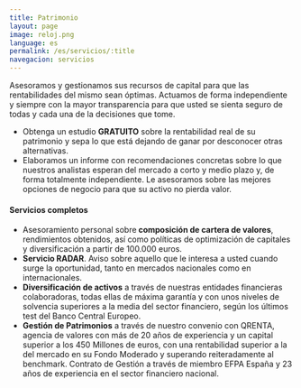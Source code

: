 ```yaml
---
title: Patrimonio
layout: page
image: reloj.png
language: es
permalink: /es/servicios/:title
navegacion: servicios
---
```


Asesoramos y gestionamos sus recursos de capital para que las rentabilidades del mismo sean óptimas. Actuamos de forma independiente y siempre con la mayor transparencia para que usted se sienta seguro de todas y cada una de la decisiones que tome.

- Obtenga un estudio <strong class="text-danger">GRATUITO</STRONG> sobre la rentabilidad real de su patrimonio y sepa lo que está dejando de ganar por desconocer otras alternativas.
- Elaboramos un informe con recomendaciones concretas sobre lo que nuestros analistas esperan del mercado a corto y medio plazo y, de forma totalmente independiente. Le asesoramos sobre las mejores opciones de negocio para que su activo no pierda valor.

#### Servicios completos

- Asesoramiento personal sobre<b> composición de cartera de valores</b>, rendimientos obtenidos, así como políticas de optimización de capitales y diversificación a partir de 100.000 euros.
- <b>Servicio RADAR</b>. Aviso sobre aquello que le interesa a usted cuando surge la oportunidad, tanto en mercados nacionales como en internacionales.
- <b>Diversificación de activos</b> a través de nuestras entidades financieras colaboradoras, todas ellas de máxima garantía y con unos niveles de solvencia superiores a la media del sector financiero, según los últimos test del Banco Central Europeo.
- <b>Gestión de Patrimonios</b> a través de nuestro convenio con QRENTA, agencia de valores con más de 20 años de experiencia y un capital superior a los 450 Millones de euros, con una rentabilidad superior a la del mercado en su Fondo Moderado y superando reiteradamente al benchmark. Contrato de Gestión a través de miembro EFPA España y 23 años de experiencia en el sector financiero nacional.
